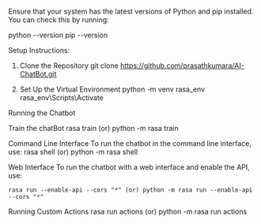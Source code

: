 
Ensure that your system has the latest versions of Python and pip installed. You can check this by running:

python --version
pip --version

Setup Instructions:
1. Clone the Repository
    git clone https://github.com/prasathkumara/AI-ChatBot.git

2. Set Up the Virtual Environment
    python -m venv rasa_env
    rasa_env\Scripts\Activate

Running the Chatbot

Train the chatBot
    rasa train (or) python -m rasa train

Command Line Interface
To run the chatbot in the command line interface, use:
    rasa shell (or) python -m rasa shell

Web Interface
To run the chatbot with a web interface and enable the API, use:

    rasa run --enable-api --cors "*" (or) python -m rasa run --enable-api --cors "*"

Running Custom Actions
    rasa run actions (or) python -m rasa run actions